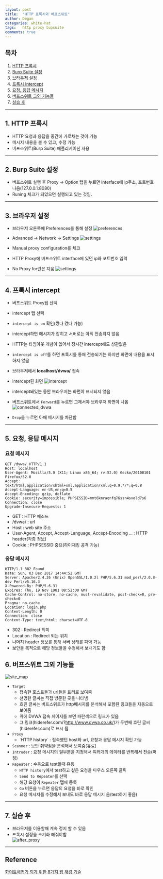 ```yaml
---
layout: post
title:  "HTTP 프록시와 버프스위트"
author: Degan
categories: white-hat
tags:	http proxy bupsuite
comments: true
---
```


## 목차
1. [HTTP 프록시](#http_proxy)
2. [Burp Suite 설정](#burp_suite_setting)
3. [브라우저 설정](#browser_setting)
4. [프록시 intercept](#proxy_intercept)
5. [요청, 응답 메시지](#req_res_mesg)
6. [버프스위트 그외 기능들](#burp_suite_etc)
2. [실습 후](#after_proxy)

---

<a name="http_proxy"></a>
## 1. HTTP 프록시
- HTTP 요청과 응답을 중간에 가로채는 것이 가능
- 메시지 내용을 볼 수 있고, 수정 가능
- 버프스위트(Burp Suite) 애플리케이션 사용

---

<a name="burp_suite_setting"></a>
## 2. Burp Suite 설정
- 버프스위트 실행 후 Proxy -> Option 탭을 누르면 interface에 ip주소, 포트번호 나옴(127.0.0.1:8080)
- Runing 체크가 되있으면 실행되고 있는 것임.
	
---

<a name="browser_setting"></a>
## 3. 브라우저 설정
- 브라우저 오른쪽에 Preferences를 통해 설정
![preferences](https://degan85.github.io/assets/proxy-burp-suite-1.png)

- Advanced -> Network -> Settings
![settings](https://degan85.github.io/assets/proxy-burp-suite-2.png)

- Manual proxy configuration를 체크 
- HTTP Proxy에 버프스위트 interface에 있던 ip와 포트번호 입력
- No Proxy for란은 지움
![settings](https://degan85.github.io/assets/proxy-burp-suite-3.png)

---

<a name="proxy_intercept"></a>
## 4. 프록시 intercept
- 버프스위트 Proxy탭 선택
- intercept 탭 선택
- `intercept is on` 확인(껐다 켰다 가능)
- intercept하면 메시지가 잡히고 서버로는 아직 전송되지 않음
- HTTP는 타임아웃 개념이 없어서 장시간 intercept해도 상관없음
- `intercept is off`를 하면 프록시를 통해 전송되기는 하지만 화면에 내용을 표시하지 않음
- 브라우저에서 **localhost/dvwa/** 접속
- intercept된 화면
![intercept](https://degan85.github.io/assets/proxy-burp-suite-4.png)

- intercept돼있는 동안 브라우저는 화면이 표시되지 않음
- 버프스위트에서 `Forward`를 누르면 그제서야 브라우저 화면이 나옴
![connected_dvwa](https://degan85.github.io/assets/proxy-burp-suite-5.png)

- `Drop`을 누르면 아애 메시지를 차단함

---

<a name="req_res_mesg"></a>
## 5. 요청, 응답 메시지
### 요청 메시지
```
GET /dvwa/ HTTP/1.1
Host: localhost
User-Agent: Mozilla/5.0 (X11; Linux x86_64; rv:52.0) Gecko/20100101 Firefox/52.0
Accept: text/html,application/xhtml+xml,application/xml;q=0.9,*/*;q=0.8
Accept-Language: en-US,en;q=0.5
Accept-Encoding: gzip, deflate
Cookie: security=impossible; PHPSESSID=mmt6kmraqnfq76ssn4svold7s6
Connection: close
Upgrade-Insecure-Requests: 1
```
- GET : HTTP 메소드
- /dvwa/ : url
- Host : web site 주소
- User-Agent, Accept, Accept-Language, Accept-Encoding ... : HTTP header(각종 정보)
- Cookie : 	PHPSESSID 중요(하이재킹 공격 가능)

### 응답 메시지
```
HTTP/1.1 302 Found
Date: Sun, 03 Dec 2017 14:44:52 GMT
Server: Apache/2.4.26 (Unix) OpenSSL/1.0.2l PHP/5.6.31 mod_perl/2.0.8-dev Perl/v5.16.3
X-Powered-By: PHP/5.6.31
Expires: Thu, 19 Nov 1981 08:52:00 GMT
Cache-Control: no-store, no-cache, must-revalidate, post-check=0, pre-check=0
Pragma: no-cache
Location: login.php
Content-Length: 0
Connection: close
Content-Type: text/html; charset=UTF-8
```
- 302 : Redirect 의미
- Location : Redirect 되는 위치
- 나머지 header 정보를 통해 서버 상태를 파악 가능
- 보안을 목적으로 해당 정보들을 수정해서 보내기도 함


<a name="burp_suite_etc"></a>
## 6. 버프스위트 그외 기능들
![site_map](https://degan85.github.io/assets/proxy-burp-suite-6.png)
- `Target`
	* 접속한 호스트들과 url들을 트리로 보여줌
	* 선명한 글씨는 직접 방문한 곳을 나타냄 
	* 흐린 글씨는 버프스위트가 http메시지를 분석해서 포함된 링크들을 자동으로 보여줌
	* 위에 DVWA 접속 페이지를 보면 파란색으로 링크가 있음
	* 그 링크(hiderefer.com/?http://www.dvwa.co.uk/)가 두번째 흐린 글씨(hiderefer.com)로 표시 됨
- `Proxy`
	* 'HTTP history` : 접속했던 host와 url, 요청과 응답 메시지 확인 가능
- `Scanner` : 보안 취약점을 분석해서 보여줌(유료)
- `Intruder` : 요청 메시지의 일부분을 지정해서 여러개의 데이터를 반복해서 전송(퍼징)
- `Repeater` : 수동으로 test할때 유용
	* `HTTP history`에서 test하고 싶은 요청을 마우스 오른쪽 클릭
	* `Send to Repeater`를 선택
	* 해당 요청이 `Repeater` 탭에 등록
	* `Go` 버튼을 누르면 응답의 요청을 바로 확인
	* 요청 메시지를 수정해서 보내도 바로 응답 메시지 옴(test하기 좋음)
	
---

<a name="after_proxy"></a>
## 7. 실습 후
- 브라우저를 이용할때 계속 정지 할 수 있음
- 프록시 설정을 초기화 해줘야함	
![after_proxy](https://degan85.github.io/assets/proxy-burp-suite-7.png)

---

## Reference

[화이트해커가 되기 위한 8가지 웹 해킹 기술](https://www.udemy.com/everything-about-white-hat-hacker/learn/v4/overview)
